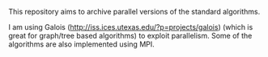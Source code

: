 This repository aims to archive parallel versions of the standard algorithms.

I am using Galois (http://iss.ices.utexas.edu/?p=projects/galois) (which is great
for graph/tree based algorithms) to exploit parallelism. Some of the algorithms
are also implemented using MPI.
